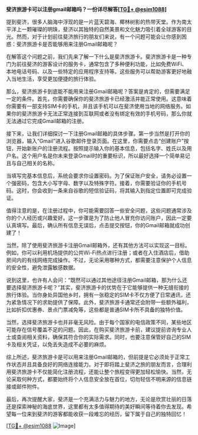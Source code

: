 **斐济旅游卡可以注册gmail邮箱吗？一份详尽解答[[TG💪+ @esim1088](https://t.me/s/esim1088)]**

提到斐济，很多人脑海中浮现的是一片蓝天碧海、椰林树影的热带天堂。作为南太平洋上一颗璀璨的明珠，斐济以其独特的自然美景和文化魅力吸引着全球游客的目光。然而，对于计划前往斐济旅行的朋友们来说，有一个问题可能会让你感到困惑：斐济旅游卡是否能够用来注册Gmail邮箱呢？

在解答这个问题之前，我们先来了解一下什么是斐济旅游卡。斐济旅游卡是一种专门为前往斐济的游客设计的服务卡，通常包含了多种便利功能，比如免费WiFi、本地电话号码、以及一些特定的应用程序支持等。这些服务可以帮助游客更好地融入当地生活，享受更加便捷的旅行体验。

那么，斐济旅游卡到底能不能用来注册Gmail邮箱呢？答案是肯定的，但需要满足一定的条件。首先，你需要确保你的斐济旅游卡已经激活并能正常使用。这意味着你需要有一部支持SIM卡的手机，并且该手机可以在斐济使用当地的网络服务。如果你的斐济旅游卡无法正常连接到互联网或者没有绑定有效的手机号码，那么你就无法通过它完成Gmail邮箱的注册。

接下来，让我们详细探讨一下注册Gmail邮箱的具体步骤。第一步当然是打开你的浏览器，输入“Gmail”进入谷歌邮件登录页面。在这里，你需要点击“创建账户”按钮，开始新账户的注册流程。按照提示输入你的基本信息，包括名字、姓氏以及用户名。这个用户名是你未来登录Gmail时的重要标识，所以最好选择一个简单易记且与自己相关的名称。

当填写完基本信息后，系统会要求你设置密码。为了保证账户安全，请务必设置一个强密码，包含大小写字母、数字以及特殊字符。接着，你需要验证你的手机号码。这时，你会收到一条来自谷歌的短信验证码，将其输入到指定位置即可完成验证。

值得注意的是，在注册过程中，你可能需要回答一些安全问题，这些问题通常涉及你的个人经历或兴趣爱好。这一步骤是为了防止他人冒充你访问账户，因此一定要认真填写。最后，确认所有信息无误后，点击提交按钮，你的Gmail邮箱就成功创建了！

当然，除了使用斐济旅游卡注册Gmail邮箱外，还有其他方法可以实现这一目标。例如，你可以利用机场提供的公共Wi-Fi热点进行注册；或者在入住酒店后，借助房间内的有线网络完成操作。不过，无论采用哪种方式，都需要注意保护个人信息的安全性，避免泄露敏感数据。

说到这里，也许有人会问：“既然可以通过其他途径注册Gmail邮箱，那为什么还要选择斐济旅游卡呢？”其实，斐济旅游卡的优势在于它能够提供一种无缝衔接的旅行体验。当你身处异国他乡时，拥有一张稳定的SIM卡不仅方便了日常通讯，还为紧急情况下的求助提供了保障。此外，斐济旅游卡通常还会附带一些额外福利，比如折扣优惠券、景点门票减免等，这些都是普通SIM卡所不具备的独特价值。

当然，选择斐济旅游卡也并非毫无风险。由于每个国家的电信政策不同，某些地区可能存在信号覆盖不足的问题。因此，在购买斐济旅游卡前，建议提前咨询专业人士或查阅相关资料，确保其符合你的实际需求。同时，也要注意保管好自己的SIM卡及相关凭证，以免丢失造成不必要的麻烦。

综上所述，斐济旅游卡是可以用来注册Gmail邮箱的，但前提是它必须处于正常工作状态并且具备良好的网络连接能力。对于即将踏上斐济之旅的朋友而言，合理利用斐济旅游卡不仅能简化注册流程，还能让整个旅程变得更加轻松愉快。当然，无论采取何种方式，都要始终将个人信息安全放在首位，切勿轻信不明来源的信息链接或邮件附件。

最后，再次提醒大家，斐济是一个充满活力与魅力的地方，无论是欣赏壮丽的日落还是探索神秘的海底世界，这里都有太多值得期待的美好瞬间等待着你去发现。希望每一位来到斐济的游客都能收获一段难忘的经历，留下属于自己的独特回忆！

[[TG💪+ @esim1088](https://t.me/s/esim1088) ![Image](https://i.postimg.cc/4NQfJmqS/Snipaste-2025-05-13-00-14-12.png)]